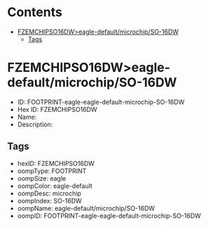 



Contents
========

* [FZEMCHIPSO16DW>eagle-default/microchip/SO-16DW](#fzemchipso16dweagle-defaultmicrochipso-16dw)
	* [Tags](#tags)

# FZEMCHIPSO16DW>eagle-default/microchip/SO-16DW

- ID: FOOTPRINT-eagle-eagle-default-microchip-SO-16DW
- Hex ID: FZEMCHIPSO16DW
- Name: 
- Description: 

## Tags

- hexID: FZEMCHIPSO16DW
- oompType: FOOTPRINT
- oompSize: eagle
- oompColor: eagle-default
- oompDesc: microchip
- oompIndex: SO-16DW
- oompName: eagle-default/microchip/SO-16DW
- oompID: FOOTPRINT-eagle-eagle-default-microchip-SO-16DW
